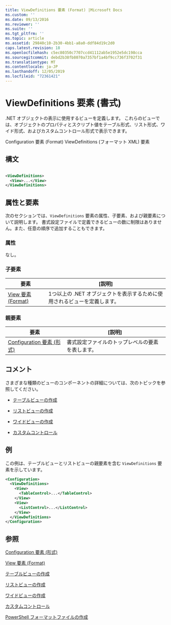 ```yaml
---
title: ViewDefinitions 要素 (Format) |Microsoft Docs
ms.custom: ''
ms.date: 09/13/2016
ms.reviewer: ''
ms.suite: ''
ms.tgt_pltfrm: ''
ms.topic: article
ms.assetid: 29840c10-2b30-4bb1-a8a0-ddf84d19c2d0
caps.latest.revision: 18
ms.openlocfilehash: c5ec80350c7707ccd41112ab5e1952e5dc198cca
ms.sourcegitcommit: debd2b38fb8070a7357bf1a4bf9cc736f3702f31
ms.translationtype: MT
ms.contentlocale: ja-JP
ms.lasthandoff: 12/05/2019
ms.locfileid: "72361421"
---
```

# <a name="viewdefinitions-element-format"></a>ViewDefinitions 要素 (書式)

.NET オブジェクトの表示に使用するビューを定義します。 これらのビューでは、オブジェクトのプロパティとスクリプト値をテーブル形式、リスト形式、ワイド形式、およびカスタムコントロール形式で表示できます。

Configuration 要素 (Format) ViewDefinitions (フォーマット XML) 要素

## <a name="syntax"></a>構文

```xml

<ViewDefinitions>
  <View>...</View>
</ViewDefinitions>
```

## <a name="attributes-and-elements"></a>属性と要素

次のセクションでは、`ViewDefinitions` 要素の属性、子要素、および親要素について説明します。 書式設定ファイルで定義できるビューの数に制限はありません。また、任意の順序で追加することもできます。

### <a name="attributes"></a>属性

なし。

### <a name="child-elements"></a>子要素

|要素|[説明]|
|-------------|-----------------|
|[View 要素 (Format)](./view-element-format.md)|1つ以上の .NET オブジェクトを表示するために使用されるビューを定義します。|

### <a name="parent-elements"></a>親要素

|要素|[説明]|
|-------------|-----------------|
|[Configuration 要素 (形式)](./configuration-element-format.md)|書式設定ファイルのトップレベルの要素を表します。|

## <a name="remarks"></a>コメント

さまざまな種類のビューのコンポーネントの詳細については、次のトピックを参照してください。

- [テーブルビューの作成](./creating-a-table-view.md)

- [リストビューの作成](./creating-a-list-view.md)

- [ワイドビューの作成](./creating-a-wide-view.md)

- [カスタムコントロール](./creating-custom-controls.md)

## <a name="example"></a>例

この例は、テーブルビューとリストビューの親要素を含む `ViewDefinitions` 要素を示しています。

```xml
<Configuration>
  <ViewDefinitions>
    <View>
      <TableControl>...</TableControl>
    </View>
    <View>
      <ListControl>...</ListControl>
    </View>
  </ViewDefinitions>
</Configuration>
```

## <a name="see-also"></a>参照

[Configuration 要素 (形式)](./configuration-element-format.md)

[View 要素 (Format)](./view-element-format.md)

[テーブルビューの作成](./creating-a-table-view.md)

[リストビューの作成](./creating-a-list-view.md)

[ワイドビューの作成](./creating-a-wide-view.md)

[カスタムコントロール](./creating-custom-controls.md)

[PowerShell フォーマットファイルの作成](./writing-a-powershell-formatting-file.md)

